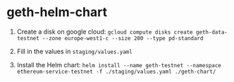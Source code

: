 # geth-helm-chart

1. Create a disk on google cloud:
	`gcloud compute disks create geth-data-testnet --zone europe-west1-c --size 200 --type pd-standard`

2. Fill in the values in `staging/values.yaml`

3. Install the Helm chart:
	`helm install --name geth-testnet --namespace ethereum-service-testnet -f ./staging/values.yaml ./geth-chart/`